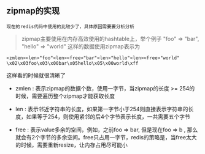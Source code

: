 ## zipmap的实现

`现在的redis代码中使用的比较少了，具体原因需要要分析分析`

> zipmap主要使用在内存高效使用的hashtable上，举个例子
> "foo" => "bar", "hello" => "world" 这样的数据使用zipmap表示为

	<zmlen><len>"foo"<len><free>"bar"<len>"hello"<len><free>"world"
	\x02\x03foo\x03\x00bar\x05hello\x05\x00world\xff


这样看的时候就很清晰了

* zmlen : 表示zipmap的数据个数，使用一字节，当zipmap的长度 >= 254的时候，需要遍历整个zipmap才能获取长度

* len   : 表示邻近字符串的长度，如果第一字节小于254则直接表示字符串的长度，如果等于254，则使用紧邻的后4个字节表示长度，一共需要五个字节

* free  : 表示value多余的空间，例如，之前foo => bar, 但是现在foo => b , 那么就会有2个字节的多余空间。free只占用一字节，redis的策略是，当free太大的时候，需要重新resize，让内存占用尽可能小
